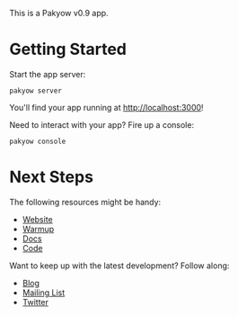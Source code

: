 This is a Pakyow v0.9 app.

# Getting Started

Start the app server:

  `pakyow server`

You'll find your app running at [http://localhost:3000](http://localhost:3000)!

Need to interact with your app? Fire up a console:

  `pakyow console`

# Next Steps

The following resources might be handy:

- [Website](http://pakyow.com)
- [Warmup](http://pakyow.com/warmup)
- [Docs](http://pakyow.com/docs)
- [Code](http://github.com/metabahn/pakyow)

Want to keep up with the latest development? Follow along:

- [Blog](http://pakyow.com/blog)
- [Mailing List](http://groups.google.com/group/pakyow)
- [Twitter](http://twitter.com/pakyow)

